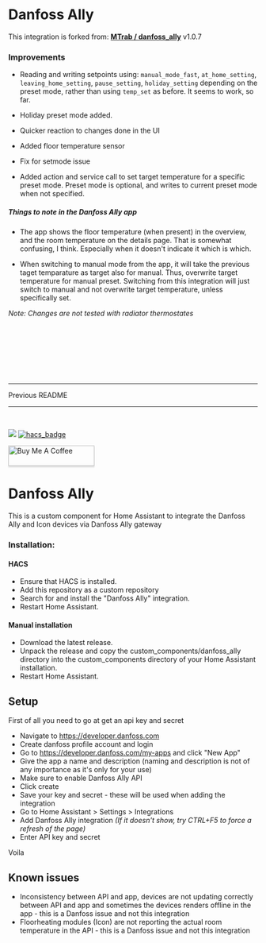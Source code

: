# Danfoss Ally


This integration is forked from: **[MTrab / danfoss_ally](https://github.com/MTrab/danfoss_ally)**  v1.0.7
  
### Improvements

- Reading and writing setpoints using: `manual_mode_fast`, `at_home_setting`, `leaving_home_setting`, `pause_setting`, `holiday_setting` depending on the preset mode, rather than using `temp_set` as before.
It seems to work, so far.
 
- Holiday preset mode added.
 
- Quicker reaction to changes done in the UI
 
- Added floor temperature sensor
 
- Fix for setmode issue

- Added action and service call to set target temperature for a specific preset mode.
Preset mode is optional, and writes to current preset mode when not specified.

##### Things to note in the Danfoss Ally app

- The app shows the floor temperature (when present) in the overview, and the room temperature on the details page. That is somewhat confusing, I think. Especially when it doesn't indicate it which is which.

- When switching to manual mode from the app, it will take the previous taget temparature as target also for manual. Thus, overwrite target temperature for manual preset.
Switching from this integration will just switch to manual and not overwrite target temperature, unless specifically set. 
  
*Note: Changes are not tested with radiator thermostates*
<br/>
<br/>
<br/>
<br/>
<br/>
<br/>
<br/>
<br/>

---
Previous README

---
<br/>

[![](https://img.shields.io/github/release/mtrab/danfoss_ally/all.svg?style=plastic)](https://github.com/mtrab/danfoss_ally/releases)
[![hacs_badge](https://img.shields.io/badge/HACS-Default-orange.svg?style=plastic)](https://github.com/custom-components/hacs)

<a href="https://www.buymeacoffee.com/mtrab" target="_blank"><img src="https://www.buymeacoffee.com/assets/img/custom_images/orange_img.png" alt="Buy Me A Coffee" style="height: 41px !important;width: 174px !important;box-shadow: 0px 3px 2px 0px rgba(190, 190, 190, 0.5) !important;-webkit-box-shadow: 0px 3px 2px 0px rgba(190, 190, 190, 0.5) !important;" ></a>
# Danfoss Ally

This is a custom component for Home Assistant to integrate the Danfoss Ally and Icon devices via Danfoss Ally gateway

### Installation:

#### HACS

- Ensure that HACS is installed.
- Add this repository as a custom repository
- Search for and install the "Danfoss Ally" integration.
- Restart Home Assistant.

#### Manual installation

- Download the latest release.
- Unpack the release and copy the custom_components/danfoss_ally directory into the custom_components directory of your Home Assistant installation.
- Restart Home Assistant.

## Setup

First of all you need to go at get an api key and secret

* Navigate to https://developer.danfoss.com
* Create danfoss profile account and login
* Go to https://developer.danfoss.com/my-apps and click "New App"
* Give the app a name and description (naming and description is not of any importance as it's only for your use)
* Make sure to enable Danfoss Ally API
* Click create
* Save your key and secret - these will be used when adding the integration
* Go to Home Assistant > Settings > Integrations
* Add Danfoss Ally integration *(If it doesn't show, try CTRL+F5 to force a refresh of the page)*
* Enter API key and secret

Voila

## Known issues

* Inconsistency between API and app, devices are not updating correctly between API and app and sometimes the devices renders offline in the app - this is a Danfoss issue and not this integration
* Floorheating modules (Icon) are not reporting the actual room temperature in the API - this is a Danfoss issue and not this integration

